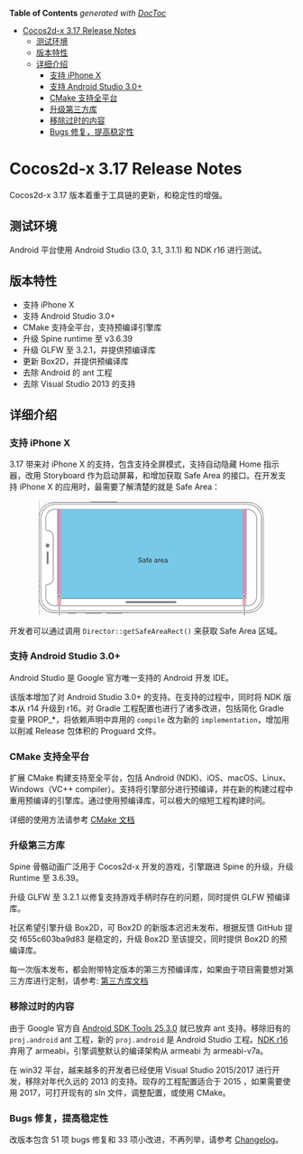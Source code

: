 <!-- START doctoc generated TOC please keep comment here to allow auto update -->
<!-- DON'T EDIT THIS SECTION, INSTEAD RE-RUN doctoc TO UPDATE -->
**Table of Contents**  *generated with [DocToc](https://github.com/thlorenz/doctoc)*

- [Cocos2d-x 3.17 Release Notes](#cocos2d-x-317-release-notes)
  - [测试环境](#%E6%B5%8B%E8%AF%95%E7%8E%AF%E5%A2%83)
  - [版本特性](#%E7%89%88%E6%9C%AC%E7%89%B9%E6%80%A7)
  - [详细介绍](#%E8%AF%A6%E7%BB%86%E4%BB%8B%E7%BB%8D)
    - [支持 iPhone X](#%E6%94%AF%E6%8C%81-iphone-x)
    - [支持 Android Studio 3.0+](#%E6%94%AF%E6%8C%81-android-studio-30)
    - [CMake 支持全平台](#cmake-%E6%94%AF%E6%8C%81%E5%85%A8%E5%B9%B3%E5%8F%B0)
    - [升级第三方库](#%E5%8D%87%E7%BA%A7%E7%AC%AC%E4%B8%89%E6%96%B9%E5%BA%93)
    - [移除过时的内容](#%E7%A7%BB%E9%99%A4%E8%BF%87%E6%97%B6%E7%9A%84%E5%86%85%E5%AE%B9)
    - [Bugs 修复，提高稳定性](#bugs-%E4%BF%AE%E5%A4%8D%E6%8F%90%E9%AB%98%E7%A8%B3%E5%AE%9A%E6%80%A7)

<!-- END doctoc generated TOC please keep comment here to allow auto update -->

# Cocos2d-x 3.17 Release Notes #

Cocos2d-x 3.17 版本着重于工具链的更新，和稳定性的增强。

## 测试环境

 Android 平台使用 Android Studio (3.0, 3.1, 3.1.1) 和 NDK r16 进行测试。

## 版本特性

- 支持 iPhone X
- 支持 Android Studio 3.0+
- CMake 支持全平台，支持预编译引擎库
- 升级 Spine runtime 至 v3.6.39
- 升级 GLFW 至 3.2.1，并提供预编译库
- 更新 Box2D，并提供预编译库
- 去除 Android 的 ant 工程
- 去除 Visual Studio 2013 的支持

## 详细介绍

### 支持 iPhone X

3.17 带来对 iPhone X 的支持，包含支持全屏模式，支持自动隐藏 Home 指示器，改用 Storyboard 作为启动屏幕，和增加获取 Safe Area 的接口。在开发支持 iPhone X 的应用时，最需要了解清楚的就是 Safe Area：

<p align="center">
  <img width="400" src="https://raw.githubusercontent.com/cocos2d/cocos2d-x-docs/master/en/installation/iOS-img/iPhoneXSafeArea.png">
</p>

开发者可以通过调用 `Director::getSafeAreaRect()` 来获取 Safe Area 区域。

### 支持 Android Studio 3.0+

Android Studio 是 Google 官方唯一支持的 Android 开发 IDE。

该版本增加了对 Android Studio 3.0+ 的支持。在支持的过程中，同时将 NDK 版本从 r14 升级到 r16。对 Gradle 工程配置也进行了诸多改进，包括简化 Gradle 变量 PROP_*，将依赖声明中弃用的 `compile` 改为新的 `implementation`，增加用以削减 Release 包体积的 Proguard 文件。

### CMake 支持全平台

扩展 CMake 构建支持至全平台，包括 Android (NDK)、iOS、macOS、Linux、Windows（VC++ compiler）。支持将引擎部分进行预编译，并在新的构建过程中重用预编译的引擎库。通过使用预编译库，可以极大的缩短工程构建时间。

详细的使用方法请参考 [CMake 文档](https://github.com/cocos2d/cocos2d-x/blob/v3/cmake/README.md)

### 升级第三方库

Spine 骨骼动画广泛用于 Cocos2d-x 开发的游戏，引擎跟进 Spine 的升级，升级 Runtime 至 3.6.39。

升级 GLFW 至 3.2.1 以修复支持游戏手柄时存在的问题，同时提供 GLFW 预编译库。

社区希望引擎升级 Box2D，可 Box2D 的新版本迟迟未发布，根据反馈 GitHub 提交 f655c603ba9d83 是稳定的，升级 Box2D 至该提交，同时提供 Box2D 的预编译库。

每一次版本发布，都会附带特定版本的第三方预编译库，如果由于项目需要想对第三方库进行定制，请参考: [第三方库文档](https://github.com/cocos2d/cocos2d-x-3rd-party-libs-src/blob/v3/README.md)

### 移除过时的内容

由于 Google 官方自 [Android SDK Tools 25.3.0](http://tools.android.com/recent/androidsdktoolsrevision2530feb2017) 就已放弃 ant 支持。移除旧有的 `proj.android` ant 工程，新的 `proj.android` 是 Android Studio 工程。[NDK r16](https://developer.android.com/ndk/guides/abis) 弃用了 armeabi，引擎调整默认的编译架构从 armeabi 为 armeabi-v7a。

在 win32 平台，越来越多的开发者已经使用 Visual Studio 2015/2017 进行开发，移除对年代久远的 2013 的支持。现存的工程配置适合于 2015 ，如果需要使用 2017，可打开现有的 sln 文件，调整配置，或使用 CMake。

### Bugs 修复，提高稳定性

改版本包含 51 项 bugs 修复和 33 项小改进，不再列举，请参考 [Changelog](https://github.com/cocos2d/cocos2d-x/blob/v3/CHANGELOG)。

